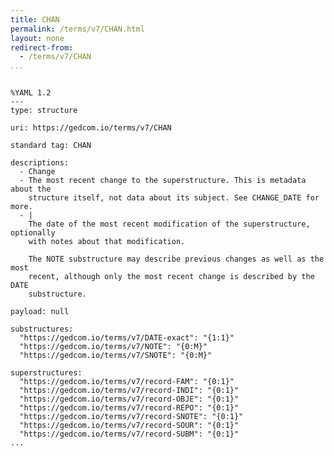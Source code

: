 ```yaml
---
title: CHAN
permalink: /terms/v7/CHAN.html
layout: none
redirect-from:
  - /terms/v7/CHAN
...
```


```

%YAML 1.2
---
type: structure

uri: https://gedcom.io/terms/v7/CHAN

standard tag: CHAN

descriptions:
  - Change
  - The most recent change to the superstructure. This is metadata about the
    structure itself, not data about its subject. See CHANGE_DATE for more.
  - |
    The date of the most recent modification of the superstructure, optionally
    with notes about that modification.
    
    The NOTE substructure may describe previous changes as well as the most
    recent, although only the most recent change is described by the DATE
    substructure.

payload: null

substructures:
  "https://gedcom.io/terms/v7/DATE-exact": "{1:1}"
  "https://gedcom.io/terms/v7/NOTE": "{0:M}"
  "https://gedcom.io/terms/v7/SNOTE": "{0:M}"

superstructures:
  "https://gedcom.io/terms/v7/record-FAM": "{0:1}"
  "https://gedcom.io/terms/v7/record-INDI": "{0:1}"
  "https://gedcom.io/terms/v7/record-OBJE": "{0:1}"
  "https://gedcom.io/terms/v7/record-REPO": "{0:1}"
  "https://gedcom.io/terms/v7/record-SNOTE": "{0:1}"
  "https://gedcom.io/terms/v7/record-SOUR": "{0:1}"
  "https://gedcom.io/terms/v7/record-SUBM": "{0:1}"
...

```

